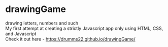 # drawingGame
drawing letters, numbers and such </br>
My first attempt at creating a strictly Javascript app only using HTML, CSS, and Javascript <br/>
Check it out here - https://drumms22.github.io/drawingGame/
